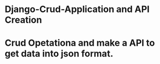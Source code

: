 # Django-Crud-Application and API Creation
# Crud Opetationa and make a API to get data into json format.
